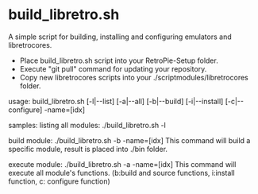 build_libretro.sh
=================
A simple script for building, installing and configuring emulators and libretrocores.

- Place build_libretro.sh script into your RetroPie-Setup folder. 
- Execute "git pull" command for updating your repository.
- Copy new libretrocores scripts into your ./scriptmodules/libretrocores folder.

usage:
build_libretro.sh [-l|--list] [-a|--all] [-b|--build] [-i|--install] [-c|--configure] -name=[idx]

samples:
listing all modules: ./build_libretro.sh -l

build module: ./build_libretro.sh -b -name=[idx]
This command will build a specific module, result is placed into ./bin folder.

execute module: ./build_libretro.sh -a -name=[idx]
This command will execute all module's functions. (b:build and source functions, i:install function, c: configure function)

